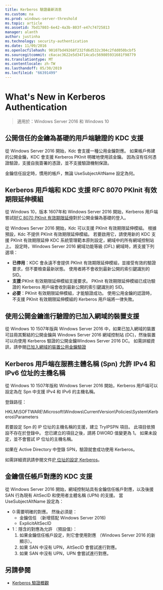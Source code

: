 ```yaml
---
title: Kerberos 驗證最新消息
ms.custom: na
ms.prod: windows-server-threshold
ms.topic: article
ms.assetid: 7bd17803-6e42-4a3b-803f-e47c74725813
manager: alanth
author: justinha
ms.technology: security-authentication
ms.date: 11/09/2016
ms.openlocfilehash: 90107bd49268f232fd6d532c304c2fdd050bcbf5
ms.sourcegitcommit: c6acac3622e5d34714ca5c569805931681f98779
ms.translationtype: MT
ms.contentlocale: zh-TW
ms.lasthandoff: 05/30/2019
ms.locfileid: "66391499"
---
```

# <a name="whats-new-in-kerberos-authentication"></a>What's New in Kerberos Authentication

>適用於：Windows Server 2016 和 Windows 10

## <a name="kdc-support-for-public-key-trust-based-client-authentication"></a>公開信任的金鑰為基礎的用戶端驗證的 KDC 支援

從 Windows Server 2016 開始，Kdc 會支援一種公用金鑰對應。 如果帳戶佈建的公開金鑰，KDC 會支援 Kerberos PKInit 明確地使用該金鑰。 因為沒有任何憑證驗證，支援自我簽署的憑證，並不支援驗證機制保證。

金鑰信任設定時，慣用的帳戶，無論 UseSubjectAltName 設定為何。

## <a name="kerberos-client-and-kdc-support-for-rfc-8070-pkinit-freshness-extension"></a>Kerberos 用戶端和 KDC 支援 RFC 8070 PKInit 有效期限延伸模組

從 Windows 10，版本 1607年和 Windows Server 2016 開始，Kerberos 用戶端嘗試[RFC 8070 PKInit 有效期限延伸](https://datatracker.ietf.org/doc/draft-ietf-kitten-pkinit-freshness/)對於公開金鑰為基礎的登入。 

從 Windows Server 2016 開始，Kdc 可以支援 PKInit 有效期限延伸模組。 根據預設，Kdc 不提供 PKInit 有效期限延伸模組。 若要啟用它，請使用新的 KDC 支援 PKInit 有效期限延伸 KDC 系統管理範本原則設定，網域中的所有網域控制站上。 設定時，Windows Server 2016 網域功能等級 (DFL) 網域時，將支援下列選項：

- **已停用**：KDC 會永遠不會提供 PKInit 有效期限延伸模組，並接受有效的驗證要求，但不要檢查最新狀態。 使用者將不會收到最新公開的索引鍵識別的 SID。
- **支援**:PKInit 有效期限延伸模組支援要求。 PKInit 有效期限延伸模組已成功驗證的 Kerberos 用戶端會收到最新公開的索引鍵識別的 SID。
- **必要**：PKInit 有效期限延伸模組，才能驗證成功。 使用公用金鑰的認證時，不支援 PKInit 有效期限延伸模組的 Kerberos 用戶端將一律失敗。

## <a name="domain-joined-device-support-for-authentication-using-public-key"></a>使用公開金鑰進行驗證的已加入網域的裝置支援

從 Windows 10 1507年版與 Windows Server 2016 中，如果已加入網域的裝置可註冊其繫結的公開金鑰與 Windows Server 2016 網域控制站 (DC)，然後裝置可以向使用 Kerberos 驗證的公開金鑰Windows Server 2016 DC。 如需詳細資訊，請參閱[已加入網域的裝置公用金鑰驗證](Domain-joined-Device-Public-Key-Authentication.md)

## <a name="kerberos-clients-allow-ipv4-and-ipv6-address-hostnames-in-service-principal-names-spns"></a>Kerberos 用戶端在服務主體名稱 (Spn) 允許 IPv4 和 IPv6 位址的主機名稱

從 Windows 10 1507年版和 Windows Server 2016 開始，Kerberos 用戶端可以設定為在 Spn 中支援 IPv4 和 IPv6 的主機名稱。 

登錄路徑：

HKLM\SOFTWARE\Microsoft\Windows\CurrentVersion\Policies\System\Kerberos\Parameters

若要設定 Spn 的 IP 位址的主機名稱的支援，建立 TryIPSPN 項目。 此項目依預設不存在於登錄中。 您已建立的項目之後，請將 DWORD 值變更為 1。 如果未設定，並不會嘗試 IP 位址的主機名稱。

如果在 Active Directory 中登錄 SPN，驗證就會成功使用 Kerberos。 

如需詳細資訊請參閱文件[IP 位址的設定 Kerberos](configuring-kerberos-over-ip.md)。

## <a name="kdc-support-for-key-trust-account-mapping"></a>金鑰信任帳戶對應的 KDC 支援

從 Windows Server 2016 開始，網域控制站具有金鑰信任帳戶對應，以及後援 SAN 行為現有 AltSecID 和使用者主體名稱 (UPN) 的支援。 當 UseSubjectAltName 設定為：

- 0:需要明確的對應。 然後必須是：
    - 金鑰信任 （新增搭配 Windows Server 2016)
    - ExplicitAltSecID
- 1：隱含的對應為允許 （預設值）：
    1. 如果金鑰信任帳戶設定，則它會使用對應 （Windows Server 2016 的新顯示）。
    2. 如果 SAN 中沒有 UPN，AltSecID 會嘗試進行對應。
    3. 如果 SAN 中沒有 UPN，UPN 會嘗試進行對應。

## <a name="see-also"></a>另請參閱

- [Kerberos 驗證概觀](kerberos-authentication-overview.md)

